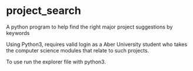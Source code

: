# project_search
A python program to help find the right major project suggestions by keywords

Using Python3, requires valid login as a Aber University student who takes the computer science modules that relate to such projects.

To use run the explorer file with python3.

